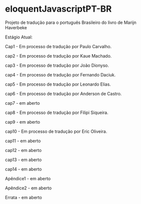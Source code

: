eloquentJavascriptPT-BR
=======================

Projeto de tradução para o português Brasileiro do livro de Marijn Haverbeke

Estágio Atual:

Cap1 - Em processo de tradução por Paulo Carvalho.

cap2 - Em processo de tradução por Kaue Machado.

cap3 - Em processo de tradução por João Dionyso.

cap4 - Em processo de tradução por Fernando Daciuk.

cap5 - Em processo de tradução por Leonardo Elias.

cap6 - Em processo de tradução por Anderson de Castro.

cap7 - em aberto

cap8 - Em processo de tradução por Filipi Siqueira.

cap9 - em aberto

cap10 - Em processo de tradução por Eric Oliveira.

cap11 - em aberto

cap12 - em aberto

cap13 - em aberto

cap14 - em aberto

Apêndice1 - em aberto

Apêndice2 - em aberto

Errata - em aberto
